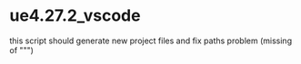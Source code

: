 # ue4.27.2_vscode
this script should generate new project files and fix paths problem (missing of "\"") 
